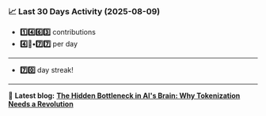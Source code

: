 <!--START_STATS-->
### 📈 Last 30 Days Activity (2025-08-09)  
- **1️⃣4️⃣6️⃣3️⃣** contributions  
- **4️⃣🎱•7️⃣7️⃣** per day
---
- **7️⃣0️⃣** day streak!
---
📝 **Latest blog:** [**The Hidden Bottleneck in AI's Brain: Why Tokenization Needs a Revolution**](https://andriak.com/blog/tokenization-revolution)
<!--END_STATS-->
